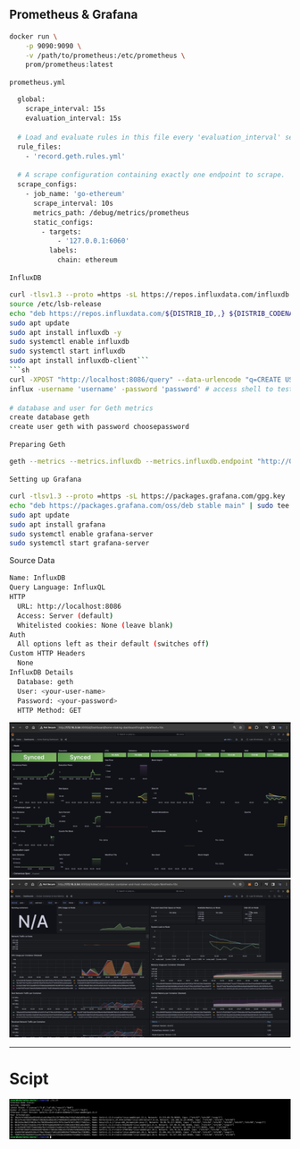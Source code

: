 ## Prometheus & Grafana

```sh
docker run \
    -p 9090:9090 \
    -v /path/to/prometheus:/etc/prometheus \
    prom/prometheus:latest
```
`prometheus.yml`
```sh
  global:
    scrape_interval: 15s
    evaluation_interval: 15s

  # Load and evaluate rules in this file every 'evaluation_interval' seconds.
  rule_files:
    - 'record.geth.rules.yml'

  # A scrape configuration containing exactly one endpoint to scrape.
  scrape_configs:
    - job_name: 'go-ethereum'
      scrape_interval: 10s
      metrics_path: /debug/metrics/prometheus
      static_configs:
        - targets:
            - '127.0.0.1:6060'
          labels:
            chain: ethereum
```
`InfluxDB`
```sh
curl -tlsv1.3 --proto =https -sL https://repos.influxdata.com/influxdb.key | sudo apt-key add
source /etc/lsb-release
echo "deb https://repos.influxdata.com/${DISTRIB_ID,,} ${DISTRIB_CODENAME} stable" | sudo tee /etc/apt/sources.list.d/influxdb.list
sudo apt update
sudo apt install influxdb -y
sudo systemctl enable influxdb
sudo systemctl start influxdb
sudo apt install influxdb-client```
```sh
curl -XPOST "http://localhost:8086/query" --data-urlencode "q=CREATE USER username WITH PASSWORD 'password' WITH ALL PRIVILEGES" # create user
influx -username 'username' -password 'password' # access shell to test

# database and user for Geth metrics 
create database geth
create user geth with password choosepassword

```
`Preparing Geth`
```sh
geth --metrics --metrics.influxdb --metrics.influxdb.endpoint "http://0.0.0.0:8086" --metrics.influxdb.username "geth" --metrics.influxdb.password "choosepassword"
```
`Setting up Grafana`
```sh
curl -tlsv1.3 --proto =https -sL https://packages.grafana.com/gpg.key | sudo apt-key add -
echo "deb https://packages.grafana.com/oss/deb stable main" | sudo tee -a /etc/apt/sources.list.d/grafana.list
sudo apt update
sudo apt install grafana
sudo systemctl enable grafana-server
sudo systemctl start grafana-server
```
Source Data
```sh
Name: InfluxDB
Query Language: InfluxQL
HTTP
  URL: http://localhost:8086
  Access: Server (default)
  Whitelisted cookies: None (leave blank)
Auth
  All options left as their default (switches off)
Custom HTTP Headers
  None
InfluxDB Details
  Database: geth
  User: <your-user-name>
  Password: <your-password>
  HTTP Method: GET
```
![Alt text](<docker/Screen Shot 2024-01-09 at 00.42.16.png>)
![Alt text](<docker/Screen Shot 2024-01-09 at 00.42.33.png>)






---------------------------------------------------------------
# Scipt
![Alt text](<Screen Shot 2024-01-09 at 05.05.30.png>)